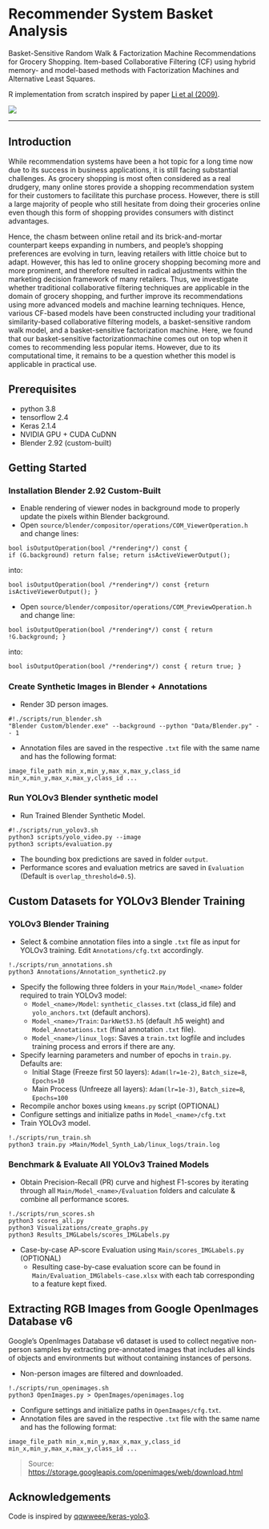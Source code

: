 # **Recommender System Basket Analysis**

Basket-Sensitive Random Walk & Factorization Machine Recommendations for Grocery Shopping. 
Item-based Collaborative Filtering (CF) using hybrid memory- and model-based methods with Factorization Machines and Alternative Least Squares.

R implementation from scratch inspired by paper [Li et al (2009)](https://www.researchgate.net/profile/Paulo-Lisboa/publication/221653590_Grocery_shopping_recommendations_based_on_basket-sensitive_random_walk/links/09e4150cb9fb091a30000000/Grocery-shopping-recommendations-based-on-basket-sensitive-random-walk.pdf).

![](https://www.aarki.com/hubfs/ML-recommendation-engine-1.jpg)

---

## Introduction
While recommendation systems have been a hot topic for a long time now due to its success in business applications, it is still facing substantial challenges. As grocery shopping is most often considered as a real drudgery, many online stores provide a shopping recommendation system for their customers to facilitate this purchase process. However, there is still a large majority of people who still hesitate from doing their groceries online even though this form of shopping provides consumers with distinct advantages. 

Hence, the chasm between online retail and its brick-and-mortar counterpart keeps expanding in numbers, and people’s shopping preferences are evolving in turn, leaving retailers with little choice but to adapt.  However, this has led to online grocery shopping becoming more and more prominent, and therefore resulted in radical adjustments within the marketing decision framework of many retailers. Thus, we investigate whether traditional collaborative filtering techniques are applicable in the domain of grocery shopping, and further improve its recommendations using more advanced models and machine learning techniques. Hence, various CF-based models have been constructed including your traditional similarity-based collaborative filtering models, a basket-sensitive random walk model, and a basket-sensitive factorization machine. Here, we found that our basket-sensitive factorizationmachine comes out on top when it comes to recommending less popular items. However, due to its computational time, it remains to be a question whether this model is applicable in practical use.

## Prerequisites

* python 3.8
* tensorflow 2.4
* Keras 2.1.4
* NVIDIA GPU + CUDA CuDNN
* Blender 2.92 (custom-built)

## Getting Started

### Installation Blender 2.92 Custom-Built
* Enable rendering of viewer nodes in background mode to properly update the pixels within Blender background.
* Open `source/blender/compositor/operations/COM_ViewerOperation.h` and change lines:
```
bool isOutputOperation(bool /*rendering*/) const { 
if (G.background) return false; return isActiveViewerOutput();
```
into:
```
bool isOutputOperation(bool /*rendering*/) const {return isActiveViewerOutput(); }
```
* Open `source/blender/compositor/operations/COM_PreviewOperation.h` and change line:
```
bool isOutputOperation(bool /*rendering*/) const { return !G.background; }
```
into:
```
bool isOutputOperation(bool /*rendering*/) const { return true; }
```

### Create Synthetic Images in Blender + Annotations
* Render 3D person images.
```
#!./scripts/run_blender.sh
"Blender Custom/blender.exe" --background --python "Data/Blender.py" -- 1
```
* Annotation files are saved in the respective `.txt` file with the same name and has the following format:
```
image_file_path min_x,min_y,max_x,max_y,class_id min_x,min_y,max_x,max_y,class_id ...
```

### Run YOLOv3 Blender synthetic model
* Run Trained Blender Synthetic Model.
```
#!./scripts/run_yolov3.sh
python3 scripts/yolo_video.py --image
python3 scripts/evaluation.py
```
* The bounding box predictions are saved in folder `output`.
* Performance scores and evaluation metrics are saved in `Evaluation` (Default is `overlap_threshold=0.5`).

## Custom Datasets for YOLOv3 Blender Training

### YOLOv3 Blender Training 
* Select & combine annotation files into a single `.txt` file as input for YOLOv3 training. Edit `Annotations/cfg.txt` accordingly.
```
!./scripts/run_annotations.sh
python3 Annotations/Annotation_synthetic2.py
```
* Specify the following three folders in your `Main/Model_<name>` folder required to train YOLOv3 model:
  * `Model_<name>/Model`: `synthetic_classes.txt` (class_id file) and `yolo_anchors.txt` (default anchors).
  * `Model_<name>/Train`: `DarkNet53.h5` (default .h5 weight) and `Model_Annotations.txt` (final annotation `.txt` file).
  * `Model_<name>/linux_logs`: Saves a `train.txt` logfile and includes training process and errors if there are any.
* Specify learning parameters and number of epochs in `train.py`. Defaults are:
  * Initial Stage (Freeze first 50 layers): `Adam(lr=1e-2)`, `Batch_size=8`, `Epochs=10`
  * Main Process (Unfreeze all layers): `Adam(lr=1e-3)`, `Batch_size=8`, `Epochs=100`
* Recompile anchor boxes using `kmeans.py` script (OPTIONAL)
* Configure settings and initialize paths in `Model_<name>/cfg.txt`
* Train YOLOv3 model.
```
!./scripts/run_train.sh
python3 train.py >Main/Model_Synth_Lab/linux_logs/train.log
```

### Benchmark & Evaluate All YOLOv3 Trained Models
* Obtain Precision-Recall (PR) curve and highest F1-scores by iterating through all `Main/Model_<name>/Evaluation` folders and calculate & combine all performance scores.
```
!./scripts/run_scores.sh
python3 scores_all.py
python3 Visualizations/create_graphs.py
python3 Results_IMGLabels/scores_IMGLabels.py
```
* Case-by-case AP-score Evaluation using `Main/scores_IMGLabels.py` (OPTIONAL)
  * Resulting case-by-case evaluation score can be found in `Main/Evaluation_IMGlabels-case.xlsx` with each tab corresponding to a feature kept fixed.

## Extracting RGB Images from Google OpenImages Database v6
Google’s OpenImages Database v6 dataset is used to collect negative non-person samples by extracting pre-annotated images that includes all kinds of objects and environments but without containing instances of persons.
* Non-person images are filtered and downloaded.
```
!./scripts/run_openimages.sh
python3 OpenImages.py > OpenImages/openimages.log
```
* Configure settings and initialize paths in `OpenImages/cfg.txt`.
* Annotation files are saved in the respective `.txt` file with the same name and has the following format:
```
image_file_path min_x,min_y,max_x,max_y,class_id min_x,min_y,max_x,max_y,class_id ...
```

> Source: https://storage.googleapis.com/openimages/web/download.html

## Acknowledgements

Code is inspired by [qqwweee/keras-yolo3](https://github.com/qqwweee/keras-yolo3).
